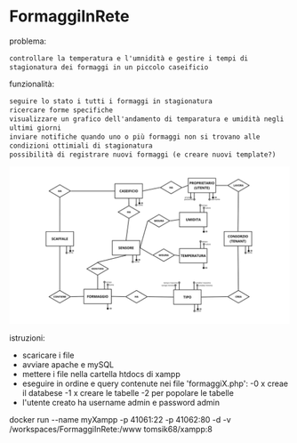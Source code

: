 # FormaggiInRete
problema:

    controllare la temperatura e l'umnidità e gestire i tempi di stagionatura dei formaggi in un piccolo caseificio


funzionalità:
    
    seguire lo stato i tutti i formaggi in stagionatura
    ricercare forme specifiche
    visualizzare un grafico dell'andamento di temparatura e umidità negli ultimi giorni
    inviare notifiche quando uno o più formaggi non si trovano alle condizioni ottimiali di stagionatura
    possibilità di registrare nuovi formaggi (e creare nuovi template?)

    
 ![ER](/ER%20formaggi.png)  


istruzioni:

- scaricare i file
- avviare apache e mySQL
- mettere i file nella cartella htdocs di xampp
- eseguire in ordine e query contenute nei file 'formaggiX.php':
      -0 x creae il databese
      -1 x creare le tabelle
      -2 per popolare le tabelle
- l'utente creato ha username admin e password admin


docker run --name myXampp -p 41061:22 -p 41062:80 -d -v /workspaces/FormaggiInRete:/www tomsik68/xampp:8